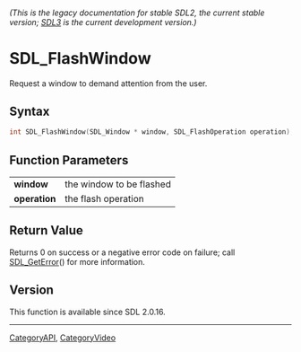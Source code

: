 ###### (This is the legacy documentation for stable SDL2, the current stable version; [SDL3](https://wiki.libsdl.org/SDL3/) is the current development version.)
# SDL_FlashWindow

Request a window to demand attention from the user.

## Syntax

```c
int SDL_FlashWindow(SDL_Window * window, SDL_FlashOperation operation);

```

## Function Parameters

|                   |                          |
| ----------------- | ------------------------ |
| **window**        | the window to be flashed |
| **operation**     | the flash operation      |

## Return Value

Returns 0 on success or a negative error code on failure; call
[SDL_GetError](SDL_GetError)() for more information.

## Version

This function is available since SDL 2.0.16.

----
[CategoryAPI](CategoryAPI), [CategoryVideo](CategoryVideo)


